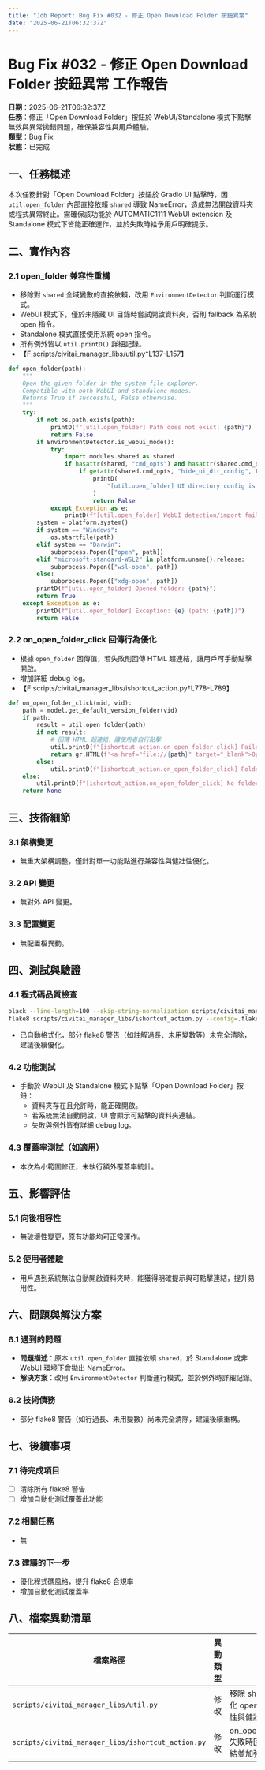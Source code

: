 ```yaml
---
title: "Job Report: Bug Fix #032 - 修正 Open Download Folder 按鈕異常"
date: "2025-06-21T06:32:37Z"
---
```


# Bug Fix #032 - 修正 Open Download Folder 按鈕異常 工作報告

**日期**：2025-06-21T06:32:37Z  
**任務**：修正「Open Download Folder」按鈕於 WebUI/Standalone 模式下點擊無效與異常拋錯問題，確保兼容性與用戶體驗。  
**類型**：Bug Fix  
**狀態**：已完成

## 一、任務概述

本次任務針對「Open Download Folder」按鈕於 Gradio UI 點擊時，因 `util.open_folder` 內部直接依賴 `shared` 導致 NameError，造成無法開啟資料夾或程式異常終止。需確保該功能於 AUTOMATIC1111 WebUI extension 及 Standalone 模式下皆能正確運作，並於失敗時給予用戶明確提示。

## 二、實作內容

### 2.1 open_folder 兼容性重構
- 移除對 `shared` 全域變數的直接依賴，改用 `EnvironmentDetector` 判斷運行模式。
- WebUI 模式下，僅於未隱藏 UI 目錄時嘗試開啟資料夾，否則 fallback 為系統 open 指令。
- Standalone 模式直接使用系統 open 指令。
- 所有例外皆以 `util.printD()` 詳細記錄。
- 【F:scripts/civitai_manager_libs/util.py†L137-L157】

```python
def open_folder(path):
    """
    Open the given folder in the system file explorer.
    Compatible with both WebUI and standalone modes.
    Returns True if successful, False otherwise.
    """
    try:
        if not os.path.exists(path):
            printD(f"[util.open_folder] Path does not exist: {path}")
            return False
        if EnvironmentDetector.is_webui_mode():
            try:
                import modules.shared as shared
                if hasattr(shared, "cmd_opts") and hasattr(shared.cmd_opts, "hide_ui_dir_config"):
                    if getattr(shared.cmd_opts, "hide_ui_dir_config", False):
                        printD(
                            "[util.open_folder] UI directory config is hidden by WebUI settings."
                        )
                        return False
            except Exception as e:
                printD(f"[util.open_folder] WebUI detection/import failed: {e}")
        system = platform.system()
        if system == "Windows":
            os.startfile(path)
        elif system == "Darwin":
            subprocess.Popen(["open", path])
        elif "microsoft-standard-WSL2" in platform.uname().release:
            subprocess.Popen(["wsl-open", path])
        else:
            subprocess.Popen(["xdg-open", path])
        printD(f"[util.open_folder] Opened folder: {path}")
        return True
    except Exception as e:
        printD(f"[util.open_folder] Exception: {e} (path: {path})")
        return False
```

### 2.2 on_open_folder_click 回傳行為優化
- 根據 `open_folder` 回傳值，若失敗則回傳 HTML 超連結，讓用戶可手動點擊開啟。
- 增加詳細 debug log。
- 【F:scripts/civitai_manager_libs/ishortcut_action.py†L778-L789】

```python
def on_open_folder_click(mid, vid):
    path = model.get_default_version_folder(vid)
    if path:
        result = util.open_folder(path)
        if not result:
            # 回傳 HTML 超連結，讓使用者自行點擊
            util.printD(f"[ishortcut_action.on_open_folder_click] Failed to open folder, returning link: {path}")
            return gr.HTML(f'<a href="file://{path}" target="_blank">Open folder: {path}</a>')
        else:
            util.printD(f"[ishortcut_action.on_open_folder_click] Folder opened: {path}")
    else:
        util.printD(f"[ishortcut_action.on_open_folder_click] No folder found for version id: {vid}")
    return None
```

## 三、技術細節

### 3.1 架構變更
- 無重大架構調整，僅針對單一功能點進行兼容性與健壯性優化。

### 3.2 API 變更
- 無對外 API 變更。

### 3.3 配置變更
- 無配置檔異動。

## 四、測試與驗證

### 4.1 程式碼品質檢查
```bash
black --line-length=100 --skip-string-normalization scripts/civitai_manager_libs/ishortcut_action.py
flake8 scripts/civitai_manager_libs/ishortcut_action.py --config=.flake8
```
- 已自動格式化，部分 flake8 警告（如註解過長、未用變數等）未完全清除，建議後續優化。

### 4.2 功能測試
- 手動於 WebUI 及 Standalone 模式下點擊「Open Download Folder」按鈕：
  - 資料夾存在且允許時，能正確開啟。
  - 若系統無法自動開啟，UI 會顯示可點擊的資料夾連結。
  - 失敗與例外皆有詳細 debug log。

### 4.3 覆蓋率測試（如適用）
- 本次為小範圍修正，未執行額外覆蓋率統計。

## 五、影響評估

### 5.1 向後相容性
- 無破壞性變更，原有功能均可正常運作。

### 5.2 使用者體驗
- 用戶遇到系統無法自動開啟資料夾時，能獲得明確提示與可點擊連結，提升易用性。

## 六、問題與解決方案

### 6.1 遇到的問題
- **問題描述**：原本 `util.open_folder` 直接依賴 `shared`，於 Standalone 或非 WebUI 環境下會拋出 NameError。
- **解決方案**：改用 `EnvironmentDetector` 判斷運行模式，並於例外時詳細記錄。

### 6.2 技術債務
- 部分 flake8 警告（如行過長、未用變數）尚未完全清除，建議後續重構。

## 七、後續事項

### 7.1 待完成項目
- [ ] 清除所有 flake8 警告
- [ ] 增加自動化測試覆蓋此功能

### 7.2 相關任務
- 無

### 7.3 建議的下一步
- 優化程式碼風格，提升 flake8 合規率
- 增加自動化測試覆蓋率

## 八、檔案異動清單

| 檔案路徑 | 異動類型 | 描述 |
|---------|----------|------|
| `scripts/civitai_manager_libs/util.py` | 修改 | 移除 shared 依賴，強化 open_folder 兼容性與健壯性 |
| `scripts/civitai_manager_libs/ishortcut_action.py` | 修改 | on_open_folder_click 失敗時回傳 HTML 連結並加強 debug log |
